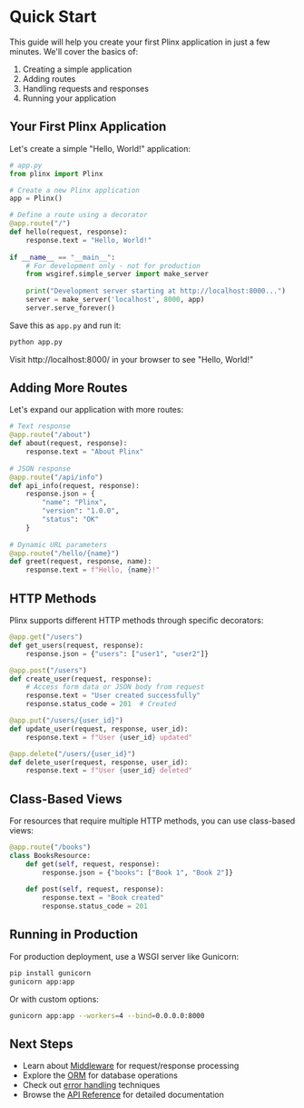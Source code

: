 # Quick Start

This guide will help you create your first Plinx application in just a few minutes. We'll cover the basics of:

1. Creating a simple application
2. Adding routes
3. Handling requests and responses
4. Running your application

## Your First Plinx Application

Let's create a simple "Hello, World!" application:

```python
# app.py
from plinx import Plinx

# Create a new Plinx application
app = Plinx()

# Define a route using a decorator
@app.route("/")
def hello(request, response):
    response.text = "Hello, World!"
    
if __name__ == "__main__":
    # For development only - not for production
    from wsgiref.simple_server import make_server
    
    print("Development server starting at http://localhost:8000...")
    server = make_server('localhost', 8000, app)
    server.serve_forever()
```

Save this as `app.py` and run it:

```bash
python app.py
```

Visit http://localhost:8000/ in your browser to see "Hello, World!"

## Adding More Routes

Let's expand our application with more routes:

```python
# Text response
@app.route("/about")
def about(request, response):
    response.text = "About Plinx"
    
# JSON response
@app.route("/api/info")
def api_info(request, response):
    response.json = {
        "name": "Plinx",
        "version": "1.0.0",
        "status": "OK"
    }
    
# Dynamic URL parameters
@app.route("/hello/{name}")
def greet(request, response, name):
    response.text = f"Hello, {name}!"
```

## HTTP Methods

Plinx supports different HTTP methods through specific decorators:

```python
@app.get("/users")
def get_users(request, response):
    response.json = {"users": ["user1", "user2"]}

@app.post("/users")
def create_user(request, response):
    # Access form data or JSON body from request
    response.text = "User created successfully"
    response.status_code = 201  # Created

@app.put("/users/{user_id}")
def update_user(request, response, user_id):
    response.text = f"User {user_id} updated"

@app.delete("/users/{user_id}")
def delete_user(request, response, user_id):
    response.text = f"User {user_id} deleted"
```

## Class-Based Views

For resources that require multiple HTTP methods, you can use class-based views:

```python
@app.route("/books")
class BooksResource:
    def get(self, request, response):
        response.json = {"books": ["Book 1", "Book 2"]}
        
    def post(self, request, response):
        response.text = "Book created"
        response.status_code = 201
```

## Running in Production

For production deployment, use a WSGI server like Gunicorn:

```bash
pip install gunicorn
gunicorn app:app
```

Or with custom options:

```bash
gunicorn app:app --workers=4 --bind=0.0.0.0:8000
```

## Next Steps

- Learn about [Middleware](../user-guide/middleware.md) for request/response processing
- Explore the [ORM](../orm/introduction.md) for database operations
- Check out [error handling](../user-guide/error-handling.md) techniques
- Browse the [API Reference](../api/applications.md) for detailed documentation